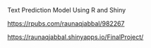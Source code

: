 Text Prediction Model Using R and Shiny

https://rpubs.com/raunaqjabbal/982267

https://raunaqjabbal.shinyapps.io/FinalProject/
